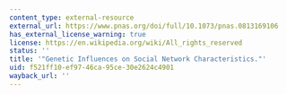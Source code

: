 ```yaml
---
content_type: external-resource
external_url: https://www.pnas.org/doi/full/10.1073/pnas.0813169106
has_external_license_warning: true
license: https://en.wikipedia.org/wiki/All_rights_reserved
status: ''
title: '"Genetic Influences on Social Network Characteristics."'
uid: f521ff10-ef97-46ca-95ce-30e2624c4901
wayback_url: ''
---
```

